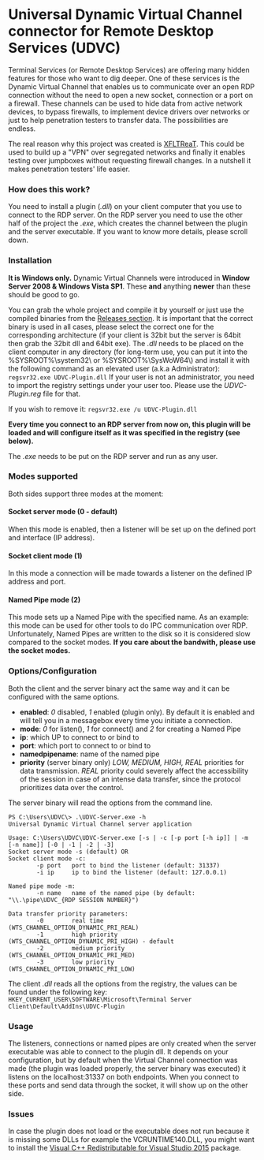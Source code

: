 # Universal Dynamic Virtual Channel connector for Remote Desktop Services (UDVC) #
Terminal Services (or Remote Desktop Services) are offering many hidden features for those who want to dig deeper. One of these services is the Dynamic Virtual Channel that enables us to communicate over an open RDP connection without the need to open a new socket, connection or a port on a firewall. These channels can be used to hide data from active network devices, to bypass firewalls, to implement device drivers over networks or just to help penetration testers to transfer data. The possibilities  are endless.

The real reason why this project was created is [XFLTReaT](https://github.com/earthquake/XFLTReaT). This could be used to build up a "VPN" over segregated networks and finally it enables testing over jumpboxes without requesting firewall changes. In a nutshell it makes penetration testers' life easier.

### How does this work? ###
You need to install a plugin (*.dll*) on your client computer that you use to connect to the RDP server. On the RDP server you need to use the other half of the project the *.exe*, which creates the channel between the plugin and the server executable. 
If you want to know more details, please scroll down.

### Installation ###
**It is Windows only.** Dynamic Virtual Channels were introduced in **Window Server 2008 & Windows Vista SP1**. These **and** anything **newer** than these should be good to go.

You can grab the whole project and compile it by yourself or just use the compiled binaries from the [Releases section](https://github.com/earthquake/UniversalDVC/releases). It is important that the correct binary is used in all cases, please select the correct one for the corresponding architecture (if your client is 32bit but the server is 64bit then grab the 32bit dll and 64bit exe).
The *.dll* needs to be placed on the client computer in any directory (for long-term use, you can put it into the %SYSROOT%\\system32\\ or %SYSROOT%\\SysWoW64\\) and install it with the following command as an elevated user (a.k.a Administrator): 
`regsvr32.exe UDVC-Plugin.dll`
If your user is not an administrator, you need to import the registry settings under your user too. Please use the *UDVC-Plugin.reg* file for that.

If you wish to remove it: 
`regsvr32.exe /u UDVC-Plugin.dll`


**Every time you connect to an RDP server from now on, this plugin will be loaded and will configure itself as it was specified in the registry (see below).**


The *.exe* needs to be put on the RDP server and run as any user.

### Modes supported ###
Both sides support three modes at the moment: 
#### Socket server mode (0 - default)
When this mode is enabled, then a listener will be set up on the defined port and interface (IP address).
#### Socket client mode (1)
In this mode a connection will be made towards a listener on the defined IP address and port.
#### Named Pipe mode (2)
This mode sets up a Named Pipe with the specified name. As an example: this mode can be used for other tools to do IPC communication over RDP. Unfortunately, Named Pipes are written to the disk so it is considered slow compared to the socket modes. **If you care about the bandwith, please use the socket modes.**

### Options/Configuration ###
Both the client and the server binary act the same way and it can be configured with the same options.
* **enabled**: *0* disabled, *1* enabled (plugin only). By default it is enabled and will tell you in a messagebox every time you initiate a connection.
* **mode**: *0* for listen(), *1* for connect() and *2* for creating a Named Pipe
* **ip**: which UP to connect to or bind to
* **port**: which port to connect to or bind to
* **namedpipename**: name of the named pipe
* **priority** (server binary only) *LOW, MEDIUM, HIGH, REAL* priorities for data transmission. *REAL* priority could severely affect the accessibility of the session in case of an intense data transfer, since the protocol prioritizes data over the control. 

The server binary will read the options from the command line.
```
PS C:\Users\UDVC\> .\UDVC-Server.exe -h
Universal Dynamic Virtual Channel server application

Usage: C:\Users\UDVC\UDVC-Server.exe [-s | -c [-p port [-h ip]] | -m [-n name]] [-0 | -1 | -2 | -3]
Socket server mode -s (default) OR
Socket client mode -c:
        -p port   port to bind the listener (default: 31337)
        -i ip     ip to bind the listener (default: 127.0.0.1)

Named pipe mode -m:
        -n name   name of the named pipe (by default: "\\.\pipe\UDVC_{RDP SESSION NUMBER}")

Data transfer priority parameters:
        -0        real time             (WTS_CHANNEL_OPTION_DYNAMIC_PRI_REAL)
        -1        high priority         (WTS_CHANNEL_OPTION_DYNAMIC_PRI_HIGH) - default
        -2        medium priority       (WTS_CHANNEL_OPTION_DYNAMIC_PRI_MED)
        -3        low priority          (WTS_CHANNEL_OPTION_DYNAMIC_PRI_LOW)
```

The client *.dll*  reads all the options from the registry, the values can be found under the following key:
`HKEY_CURRENT_USER\SOFTWARE\Microsoft\Terminal Server Client\Default\AddIns\UDVC-Plugin`

### Usage
The listeners, connections or named pipes are only created when the server executable was able to connect to the plugin dll. It depends on your configuration, but by default when the Virtual Channel connection was made (the plugin was loaded properly, the server binary was executed) it listens on the localhost:31337 on both endpoints. When you connect to these ports and send data through the socket, it will show up on the other side.

### Issues
In case the plugin does not load or the executable does not run because it is missing some DLLs for example the VCRUNTIME140.DLL, you might want to install the [Visual C++ Redistributable for Visual Studio 2015](https://www.microsoft.com/en-us/download/details.aspx?id=48145) package.

